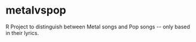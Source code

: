 # metalvspop
R Project to distinguish between Metal songs and Pop songs -- only based in their lyrics.
